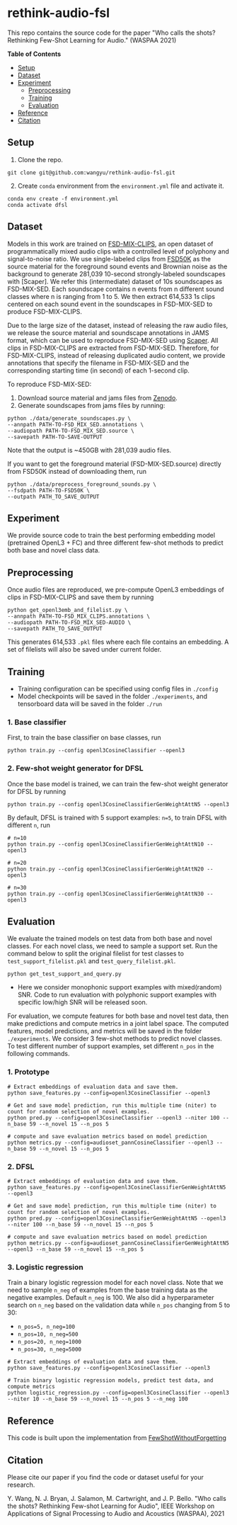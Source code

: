 # rethink-audio-fsl
This repo contains the source code for the paper "Who calls the shots? Rethinking Few-Shot Learning for Audio." (WASPAA 2021)

**Table of Contents**
- [Setup](#setup)
- [Dataset](#dataset)
- [Experiment](#experiment)
  - [Preprocessing](#preprocessing)
  - [Training](#training)
  - [Evaluation](#evaluation)
- [Reference](#reference)
- [Citation](#citation)


## Setup
1. Clone the repo.

```
git clone git@github.com:wangyu/rethink-audio-fsl.git 
```
2. Create `conda` environment from the `environment.yml` file and activate it.
```
conda env create -f environment.yml
conda activate dfsl
```

## Dataset
Models in this work are trained on [FSD-MIX-CLIPS](https://zenodo.org/record/5574135#.YWyINEbMIWo), an open dataset of programmatically mixed audio clips with a controlled level of polyphony and signal-to-noise ratio. We use single-labeled clips from [FSD50K](https://zenodo.org/record/4060432#.YWyLAEbMIWo) as the source material for the foreground sound events and Brownian noise as the background to generate 281,039 10-second strongly-labeled soundscapes with [Scaper]. We refer this (intermediate) dataset of 10s soundscapes as FSD-MIX-SED. Each soundscape contains n events from n different sound classes where n is ranging from 1 to 5. We then extract 614,533 1s clips centered on each sound event in the soundscapes in FSD-MIX-SED to produce FSD-MIX-CLIPS. 

Due to the large size of the dataset, instead of releasing the raw audio files, we release the source material and soundscape annotations in JAMS format, which can be used to reproduce FSD-MIX-SED using [Scaper](https://github.com/justinsalamon). All clips in FSD-MIX-CLIPS are extracted from FSD-MIX-SED. Therefore, for FSD-MIX-CLIPS, instead of releasing duplicated audio content, we provide annotations that specify the filename in FSD-MIX-SED and the corresponding starting time (in second) of each 1-second clip.  

To reproduce FSD-MIX-SED:
1. Download source material and jams files from [Zenodo](https://zenodo.org/record/5574135#.YWyINEbMIWo).
2. Generate soundscapes from jams files by running:
```
python ./data/generate_soundscapes.py \
--annpath PATH-TO-FSD_MIX_SED.annotations \
--audiopath PATH-TO-FSD_MIX_SED.source \
--savepath PATH-TO-SAVE-OUTPUT
```
Note that the output is ~450GB with 281,039 audio files.

If you want to get the foreground material (FSD-MIX-SED.source) directly from FSD50K instead of downloading them, run
```
python ./data/preprocess_foreground_sounds.py \
--fsdpath PATH-TO-FSD50K \
--outpath PATH_TO_SAVE_OUTPUT
```

## Experiment
We provide source code to train the best performing embedding model (pretrained OpenL3 + FC) and three different few-shot methods to predict both base and novel class data.  

## Preprocessing
Once audio files are reproduced, we pre-compute OpenL3 embeddings of clips in FSD-MIX-CLIPS and save them by running
```
python get_openl3emb_and_filelist.py \
--annpath PATH-TO-FSD_MIX_CLIPS.annotations \
--audiopath PATH-TO-FSD_MIX_SED-AUDIO \
--savepath PATH_TO_SAVE_OUTPUT
```
This generates 614,533 `.pkl` files where each file contains an embedding. A set of filelists will also be saved under current folder.

## Training
- Training configuration can be specified using config files in `./config`
- Model checkpoints will be saved in the folder `./experiments`, and tensorboard data will be saved in the folder `./run`

### 1. Base classifier
First, to train the base classifier on base classes, run
```
python train.py --config openl3CosineClassifier --openl3
```

### 2. Few-shot weight generator for DFSL
Once the base model is trained, we can train the few-shot weight generator for DFSL by running
```
python train.py --config openl3CosineClassifierGenWeightAttN5 --openl3
```

By default, DFSL is trained with 5 support examples: `n=5`, to train DFSL with different `n`, run
```
# n=10
python train.py --config openl3CosineClassifierGenWeightAttN10 --openl3

# n=20
python train.py --config openl3CosineClassifierGenWeightAttN20 --openl3

# n=30
python train.py --config openl3CosineClassifierGenWeightAttN30 --openl3

```

## Evaluation
We evaluate the trained models on test data from both base and novel classes. For each novel class, we need to sample a support set. Run the command below to split the original filelist for test classes to `test_support_filelist.pkl` and `test_query_filelist.pkl`. 
```
python get_test_support_and_query.py
```
- Here we consider monophonic support examples with mixed(random) SNR. Code to run evaluation with polyphonic support examples with specific low/high SNR will be released soon. 

For evaluation, we compute features for both base and novel test data, then make predictions and compute metrics in a joint label space. The computed features, model predictions, and metrics will be saved in the folder `./experiments`. We consider 3 few-shot methods to predict novel classes. To test different number of support examples, set different `n_pos` in the following commands.

### 1. Prototype
```
# Extract embeddings of evaluation data and save them.
python save_features.py --config=openl3CosineClassifier --openl3

# Get and save model prediction, run this multiple time (niter) to count for random selection of novel examples.
python pred.py --config=openl3CosineClassifier --openl3 --niter 100 --n_base 59 --n_novel 15 --n_pos 5

# compute and save evaluation metrics based on model prediction
python metrics.py --config=audioset_pannCosineClassifier --openl3 --n_base 59 --n_novel 15 --n_pos 5
```

### 2. DFSL
```
# Extract embeddings of evaluation data and save them.
python save_features.py --config=openl3CosineClassifierGenWeightAttN5 --openl3

# Get and save model prediction, run this multiple time (niter) to count for random selection of novel examples.
python pred.py --config=openl3CosineClassifierGenWeightAttN5 --openl3 --niter 100 --n_base 59 --n_novel 15 --n_pos 5

# compute and save evaluation metrics based on model prediction
python metrics.py --config=audioset_pannCosineClassifierGenWeightAttN5 --openl3 --n_base 59 --n_novel 15 --n_pos 5
```

### 3. Logistic regression
Train a binary logistic regression model for each novel class. Note that we need to sample `n_neg` of examples from the base training data as the negative examples. Default `n_neg` is 100. We also did a hyperparameter search on `n_neg` based on the validation data while `n_pos` changing from 5 to 30:
- `n_pos=5, n_neg=100`
- `n_pos=10, n_neg=500`
- `n_pos=20, n_neg=1000`
- `n_pos=30, n_neg=5000`

```
# Extract embeddings of evaluation data and save them.
python save_features.py --config=openl3CosineClassifier --openl3

# Train binary logistic regression models, predict test data, and compute metrics
python logistic_regression.py --config=openl3CosineClassifier --openl3 --niter 10 --n_base 59 --n_novel 15 --n_pos 5 --n_neg 100
```

## Reference
This code is built upon the implementation from [FewShotWithoutForgetting](https://github.com/gidariss/FewShotWithoutForgetting)

## Citation
Please cite our paper if you find the code or dataset useful for your research.

Y. Wang, N. J. Bryan, J. Salamon, M. Cartwright, and J. P. Bello. "Who calls the shots? Rethinking Few-shot Learning for Audio", IEEE Workshop on Applications of Signal Processing to Audio and Acoustics (WASPAA), 2021


